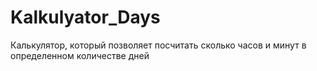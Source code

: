 # Kalkulyator_Days
Калькулятор, который позволяет посчитать сколько часов и минут в определенном количестве дней
